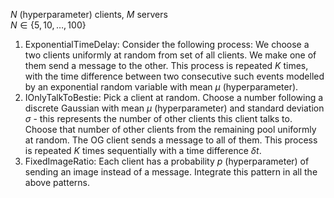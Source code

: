 $N$ (hyperparameter) clients, $M$ servers<br>
$N \in \{5,10,\ldots,100\}$

1. ExponentialTimeDelay: Consider the following process: We choose a two clients uniformly at random from set of all clients. We make one of them send a message to the other. This process is repeated $K$ times, with the time difference between two consecutive such events modelled by an exponential random variable with mean $\mu$ (hyperparameter).
2. IOnlyTalkToBestie: Pick a client at random. Choose a number following a discrete Gaussian with mean $\mu$ (hyperparameter) and standard deviation $\sigma$ - this represents the number of other clients this client talks to. Choose that number of other clients from the remaining pool uniformly at random. The OG client sends a message to all of them. This process is repeated $K$ times sequentially with a time difference $\delta t$.
3. FixedImageRatio: Each client has a probability $p$ (hyperparameter) of sending an image instead of a message. Integrate this pattern in all the above patterns.

